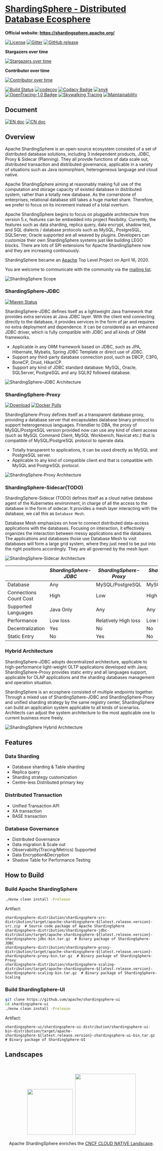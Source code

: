# [ShardingSphere - Distributed Database Ecosphere](https://shardingsphere.apache.org/)

**Official website: https://shardingsphere.apache.org/**

[![License](https://img.shields.io/badge/license-Apache%202-4EB1BA.svg)](https://www.apache.org/licenses/LICENSE-2.0.html)
[![Gitter](https://badges.gitter.im/shardingsphere/shardingsphere.svg)](https://gitter.im/shardingsphere/Lobby)
[![GitHub release](https://img.shields.io/github/release/apache/shardingsphere.svg)](https://github.com/apache/shardingsphere/releases)

**Stargazers over time**

[![Stargazers over time](https://starchart.cc/apache/shardingsphere.svg)](https://starchart.cc/apache/shardingsphere)

**Contributor over time**

[![Contributor over time](https://contributor-graph-api.apiseven.com/contributors-svg?chart=contributorOverTime&repo=apache/shardingsphere)](https://www.apiseven.com/en/contributor-graph?chart=contributorOverTime&repo=apache/shardingsphere)

[![Build Status](https://api.travis-ci.org/apache/shardingsphere.svg?branch=master&status=created)](https://travis-ci.org/apache/shardingsphere)
[![codecov](https://codecov.io/gh/apache/shardingsphere/branch/master/graph/badge.svg)](https://codecov.io/gh/apache/shardingsphere)
[![Codacy Badge](https://api.codacy.com/project/badge/Grade/278600ed40ad48e988ab485b439abbcd)](https://www.codacy.com/app/terrymanu/sharding-sphere?utm_source=github.com&amp;utm_medium=referral&amp;utm_content=sharding-sphere/sharding-sphere&amp;utm_campaign=Badge_Grade)
[![snyk](https://snyk.io/test/github/apache/shardingsphere/badge.svg?targetFile=pom.xml)](https://snyk.io/test/github/apache/shardingsphere?targetFile=pom.xml)
[![OpenTracing-1.0 Badge](https://img.shields.io/badge/OpenTracing--1.0-enabled-blue.svg)](http://opentracing.io)
[![Skywalking Tracing](https://img.shields.io/badge/Skywalking%20Tracing-enable-brightgreen.svg)](https://github.com/apache/skywalking)
[![Maintainability](https://cloud.quality-gate.com/dashboard/api/badge?projectName=apache_incubator-shardingsphere&branchName=master)](https://cloud.quality-gate.com/dashboard/branches/30#overview)

## Document

[![EN doc](https://img.shields.io/badge/document-English-blue.svg)](https://shardingsphere.apache.org/document/current/en/overview/)
[![CN doc](https://img.shields.io/badge/文档-中文版-blue.svg)](https://shardingsphere.apache.org/document/current/cn/overview/)

## Overview

Apache ShardingSphere is an open-source ecosystem consisted of a set of distributed database solutions, including 3 independent products, JDBC, Proxy & Sidecar (Planning). 
They all provide functions of data scale out, distributed transaction and distributed governance, applicable in a variety of situations such as Java isomorphism, heterogeneous language and cloud native.

Apache ShardingSphere aiming at reasonably making full use of the computation and storage capacity of existed database in distributed system, rather than a totally new database.
As the cornerstone of enterprises, relational database still takes a huge market share.
Therefore, we prefer to focus on its increment instead of a total overturn.

Apache ShardingSphere begins to focus on pluggable architecture from version 5.x, features can be embedded into project flexibility.
Currently, the features such as data sharding, replica query, data encrypt, shadow test, and SQL dialects / database protocols such as MySQL, PostgreSQL, SQLServer, Oracle supported are all weaved by plugins.
Developers can customize their own ShardingSphere systems just like building LEGO blocks. There are lots of SPI extensions for Apache ShardingSphere now and they are increasing continuously.

ShardingSphere became an [Apache](https://apache.org/index.html#projects-list) Top Level Project on April 16, 2020.

You are welcome to communicate with the community via the [mailing list](mailto:dev@shardingsphere.apache.org).

![ShardingSphere Scope](https://shardingsphere.apache.org/document/current/img/shardingsphere-scope_en.png)

### ShardingSphere-JDBC

[![Maven Status](https://maven-badges.herokuapp.com/maven-central/org.apache.shardingsphere/sharding-jdbc/badge.svg)](https://mvnrepository.com/artifact/org.apache.shardingsphere/sharding-jdbc)

ShardingSphere-JDBC defines itself as a lightweight Java framework that provides extra services at Java JDBC layer. 
With the client end connecting directly to the database, it provides services in the form of jar and requires no extra deployment and dependence. 
It can be considered as an enhanced JDBC driver, which is fully compatible with JDBC and all kinds of ORM frameworks.

* Applicable in any ORM framework based on JDBC, such as JPA, Hibernate, Mybatis, Spring JDBC Template or direct use of JDBC.
* Support any third-party database connection pool, such as DBCP, C3P0, BoneCP, Druid, HikariCP.
* Support any kind of JDBC standard database: MySQL, Oracle, SQLServer, PostgreSQL and any SQL92 followed database.

![ShardingSphere-JDBC Architecture](https://shardingsphere.apache.org/document/current/img/shardingsphere-jdbc-brief.png)

### ShardingSphere-Proxy

[![Download](https://img.shields.io/badge/release-download-orange.svg)](https://www.apache.org/dyn/closer.cgi?path=shardingsphere/5.0.0-alpha/apache-shardingsphere-5.0.0-alpha-sharding-proxy-bin.tar.gz)
[![Docker Pulls](https://img.shields.io/docker/pulls/shardingsphere/sharding-proxy.svg)](https://store.docker.com/community/images/shardingsphere/sharding-proxy)

ShardingSphere-Proxy defines itself as a transparent database proxy, providing a database server that encapsulates database binary protocol to support heterogeneous languages. 
Friendlier to DBA, the proxy of MySQL/PostgreSQL version provided now can use any kind of client access (such as MySQL Command Client, MySQL Workbench, Navicat etc.) that is compatible of MySQL/PostgreSQL protocol to operate data.

* Totally transparent to applications, it can be used directly as MySQL and PostgreSQL server.
* Applicable to any kind of compatible client end that is compatible with MySQL and PostgreSQL protocol.

![ShardingSphere-Proxy Architecture](https://shardingsphere.apache.org/document/current/img/shardingsphere-proxy-brief.png)

### ShardingSphere-Sidecar(TODO)

ShardingSphere-Sidecar (TODO) defines itself as a cloud native database agent of the Kubernetes environment, in charge of all the access to the database in the form of sidecar. 
It provides a mesh layer interacting with the database, we call this as `Database Mesh`.

Database Mesh emphasizes on how to connect distributed data-access applications with the databases. 
Focusing on interaction, it effectively organizes the interaction between messy applications and the databases. 
The applications and databases those use Database Mesh to visit databases will form a large grid system, where they just need to be put into the right positions accordingly. 
They are all governed by the mesh layer.

![ShardingSphere-Sidecar Architecture](https://shardingsphere.apache.org/document/current/img/shardingsphere-sidecar-brief.png)

|                         | *ShardingSphere-JDBC* | *ShardingSphere-Proxy* | *ShardingSphere-Sidecar* |
| ----------------------- | --------------------- | ---------------------- | ------------------------ |
| Database                | Any                   | MySQL/PostgreSQL       | MySQL/PostgreSQL         |
| Connections Count Cost  | High                  | Low                    | High                     |
| Supported Languages     | Java Only             | Any                    | Any                      |
| Performance             | Low loss              | Relatively High loss   | Low loss                 |
| Decentralization        | Yes                   | No                     | No                       |
| Static Entry            | No                    | Yes                    | No                       |

### Hybrid Architecture

ShardingSphere-JDBC adopts decentralized architecture, applicable to high-performance light-weight OLTP applications developed with Java; 
ShardingSphere-Proxy provides static entry and all languages support, applicable for OLAP applications and the sharding databases management and operation situation.

ShardingSphere is an ecosphere consisted of multiple endpoints together.
Through a mixed use of ShardingSphere-JDBC and ShardingSphere-Proxy and unified sharding strategy by the same registry center, ShardingSphere can build an application system applicable to all kinds of scenarios. 
Architects can adjust the system architecture to the most applicable one to current business more freely.

![ShardingSphere Hybrid Architecture](https://shardingsphere.apache.org/document/current/img/shardingsphere-hybrid.png)

## Features

### Data Sharding

* Database sharding & Table sharding
* Replica query
* Sharding strategy customization
* Centre-less Distributed primary key

### Distributed Transaction

* Unified Transaction API
* XA transaction
* BASE transaction

### Database Governance

* Distributed Governance
* Data migration & Scale out
* Observability(Tracing/Metrics) Supported
* Data Encryption&Decryption
* Shadow Table for Performance Testing

## How to Build

### Build Apache ShardingSphere

```bash
./mvnw clean install -Prelease
```

Artifact:

```
shardingsphere-distribution/shardingsphere-src-distribution/target/apache-shardingsphere-${latest.release.version}-src.zip  # Source code package of Apache ShardingSphere
shardingsphere-distribution/shardingsphere-jdbc-distribution/target/apache-shardingsphere-${latest.release.version}-shardingsphere-jdbc-bin.tar.gz  # Binary package of ShardingSphere-JDBC
shardingsphere-distribution/shardingsphere-proxy-distribution/target/apache-shardingsphere-${latest.release.version}-shardingsphere-proxy-bin.tar.gz  # Binary package of ShardingSphere-Proxy
shardingsphere-distribution/shardingsphere-scaling-distribution/target/apache-shardingsphere-${latest.release.version}-shardingsphere-scaling-bin.tar.gz  # Binary package of ShardingSphere-Scaling
```

### Build ShardingSphere-UI

```bash
git clone https://github.com/apache/shardingsphere-ui
cd shardingsphere-ui
./mvnw clean install -Prelease
```

Artifact:

```
shardingsphere-ui/shardingsphere-ui-distribution/shardingsphere-ui-bin-distribution/target/apache-shardingsphere-${latest.release.version}-shardingsphere-ui-bin.tar.gz  # Binary package of ShardingSphere-UI
```

## Landscapes

<p align="center">
<br/><br/>
<img src="https://landscape.cncf.io/images/left-logo.svg" width="150"/>&nbsp;&nbsp;<img src="https://landscape.cncf.io/images/right-logo.svg" width="200"/>
<br/><br/>
Apache ShardingSphere enriches the <a href="https://landscape.cncf.io/landscape=observability-and-analysis&license=apache-license-2-0">CNCF CLOUD NATIVE Landscape</a>.
</p>
